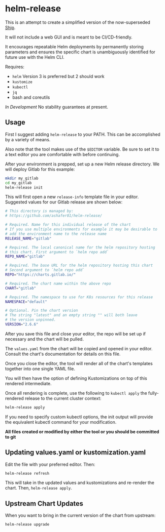 # helm-release

This is an attempt to create a simplified version of the
now-superseded [Ship](https://github.com/replicatedhq/ship).

It will not include a web GUI and is meant to be CI/CD-friendly.

It encourages repeatable Helm deployments by permanently storing
parameters and ensures the specific chart is unambiguously identified
for future use with the Helm CLI.

Requires:
* `helm` Version 3 is preferred but 2 should work
* `kustomize`
* `kubectl`
* `jq`
* bash and coreutils

*In Development* No stability guarantees at present.

## Usage

First I suggest adding `helm-release` to your PATH. This can be
accomplished by a variety of means.

Also note that the tool makes use of the `$EDITOR` variable. Be
sure to set it to a text editor you are comfortable with before
continuing.

After your environment is prepped, set up a new Helm release
directory. We will deploy Gitlab for this example:

```bash
mkdir my_gitlab
cd my_gitlab
helm-release init
```

This will first open a new `release-info` template file in your
editor. Suggested values for our Gitlab release are shown below:

```bash
# This directory is managed by:
# https://github.com/ashafer01/helm-release/

# Required. Name for this individual release of the chart
# If you use multiple environments for example it may be desirable to
# add the environment name to the release name
RELEASE_NAME="gitlab"

# Required. The local canonical name for the helm repository hosting
# this chart. First argument to `helm repo add`
REPO_NAME="gitlab"

# Required. The base URL for the helm repository hosting this chart
# Second argument to `helm repo add`
REPO="https://charts.gitlab.io/"

# Required. The chart name within the above repo
CHART="gitlab"

# Required. The namespace to use for K8s resources for this release
NAMESPACE="default"

# Optional. Pin the chart version
# The string "latest" and an empty string "" will both leave
# the version unpinned.
VERSION="2.6.6"
```

After you save this file and close your editor, the repo will be set
up if necessary and the chart will be pulled.

The `values.yaml` from the chart will be copied and opened in your
editor. Consult the chart's documentation for details on this file.

Once you close the editor, the tool will render all of the chart's
templates together into one single YAML file.

You will then have the option of defining Kustomizations on top of
this rendered intermediate.

Once all rendering is complete, use the following to
`kubectl apply` the fully-rendered release to the current cluster
context:

```bash
helm-release apply
```

If you need to specify custom kubectl options, the init output
will provide the equivalent kubectl command for your
modification.

**All files created or modified by either the tool or you should be
committed to git**

## Updating values.yaml or kustomization.yaml

Edit the file with your preferred editor. Then:

```bash
helm-release refresh
```

This will take in the updated values and kustomizations and
re-render the chart. Then, `helm-release apply`.

## Upstream Chart Updates

When you want to bring in the current version of the chart from
upstream:

```bash
helm-release upgrade
```
